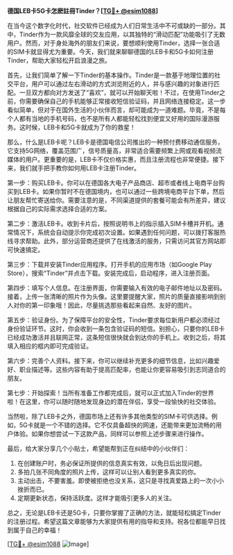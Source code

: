 **德国LEB卡5G卡怎麽註冊Tinder？[[TG💪+ @esim1088](https://t.me/s/esim1088)]**

在当今这个数字化时代，社交软件已经成为人们日常生活中不可或缺的一部分。其中，Tinder作为一款风靡全球的交友应用，以其独特的“滑动匹配”功能吸引了无数用户。然而，对于身处海外的朋友们来说，要想顺利使用Tinder，选择一张合适的SIM卡就显得尤为重要。今天，我们就来聊聊德国的LEB卡和5G卡如何注册Tinder，帮助大家轻松开启浪漫之旅。

首先，让我们简单了解一下Tinder的基本操作。Tinder是一款基于地理位置的社交平台，用户可以通过左右滑动的方式浏览附近的人，并与感兴趣的对象进行匹配。一旦双方都向对方发送了“喜欢”，就可以开始聊天啦！不过，在使用Tinder之前，你需要确保自己的手机能够正常接收短信验证码，并且网络连接稳定。这一步看似简单，但对于在国外生活的小伙伴而言，却可能成为一道难题。毕竟，不是每个人都有当地的手机号码，也不是所有人都能轻松找到便宜又好用的国际漫游服务。这时候，LEB卡和5G卡就成为了你的救星！

那么，什么是LEB卡呢？LEB卡是德国电信公司推出的一种预付费移动通信服务，它支持5G网络，覆盖范围广，信号质量高，非常适合需要频繁上网或观看视频流媒体的用户。更重要的是，LEB卡不仅价格实惠，而且注册流程也非常便捷。接下来，我们就手把手教你如何用LEB卡注册Tinder。

第一步：购买LEB卡。你可以在德国各大电子产品商店、超市或者线上电商平台购买到LEB卡。如果你暂时不在德国境内，也可以通过一些跨境电商平台下单，然后让朋友帮忙寄送给你。需要注意的是，不同渠道提供的套餐可能会有所差异，建议根据自己的实际需求选择合适的方案。

第二步：激活LEB卡。收到卡片后，按照说明书上的指示插入SIM卡槽并开机。通常情况下，系统会自动提示你完成初次设置。如果遇到任何问题，可以拨打客服热线寻求帮助。此外，部分运营商还提供了在线激活的服务，只需访问其官方网站即可快速搞定。

第三步：下载并安装Tinder应用程序。打开手机的应用市场（如Google Play Store），搜索“Tinder”并点击下载。安装完成后，启动程序，进入注册页面。

第四步：填写个人信息。在注册界面，你需要输入有效的电子邮件地址以及密码。接着，上传一张清晰的照片作为头像。这里要提醒大家，照片的质量直接影响到别人对你的第一印象哦！因此，尽量挑选那些看起来自然、友好的图片。

第五步：验证身份。为了保障平台的安全性，Tinder要求每位新用户都必须经过身份验证环节。这时，你会收到一条包含验证码的短信。别担心，只要你的LEB卡已经成功激活并且联网正常，这条短信很快就会到达你的手机上。收到之后，将其填入相应的框内即可完成验证。

第六步：完善个人资料。接下来，你可以继续补充更多的细节信息，比如兴趣爱好、职业描述等。这些内容有助于提高匹配率，也能让你更容易吸引到志同道合的朋友。

第七步：开始探索！当所有准备工作都完成后，就可以正式加入Tinder的世界啦！在这里，你可以随时随地发现身边的潜在伴侣，享受一段愉快的社交体验。

当然啦，除了LEB卡之外，德国市场上还有许多其他类型的SIM卡可供选择。例如，5G卡就是一个不错的选择。它不仅具备超快的网速，还能带来更加流畅的用户体验。如果你想尝试一下这款产品，同样可以参照上述步骤来进行操作。

最后，给大家分享几个小贴士，希望能帮到正在纠结中的小伙伴们：

1. 在创建账户时，务必保证所提供的信息真实有效，以免日后出现问题。
2. 多拍几张不同角度的照片上传，这样可以让别人看到更多真实的你。
3. 主动出击，不要害羞。即使被拒绝也没关系，这只是寻找真爱路上的一次小小挫折而已。
4. 定期更新状态，保持活跃度。这样才能吸引更多人的关注。

总之，无论是LEB卡还是5G卡，只要你掌握了正确的方法，就能轻松搞定Tinder的注册过程。希望这篇文章能够为大家提供有用的指导和支持。祝各位都能早日找到属于自己的幸福！

[[TG💪+ @esim1088](https://t.me/s/esim1088) ![Image](https://i.postimg.cc/4NQfJmqS/Snipaste-2025-05-13-00-14-12.png)]